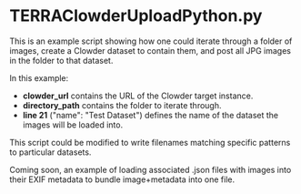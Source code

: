 # TERRAClowderUploadPython.py

This is an example script showing how one could iterate through a folder of images, create a Clowder dataset to contain them, and post all JPG images in the folder to that dataset.

In this example:
* **clowder_url** contains the URL of the Clowder target instance.
* **directory_path** contains the folder to iterate through.
* **line 21** ("name": "Test Dataset") defines the name of the dataset the images will be loaded into.

This script could be modified to write filenames matching specific patterns to particular datasets.

Coming soon, an example of loading associated .json files with images into their EXIF metadata to bundle image+metadata into one file.
